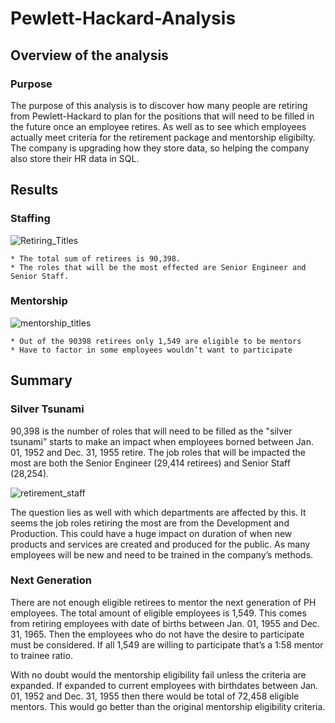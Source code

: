 # Pewlett-Hackard-Analysis
## Overview of the analysis
### Purpose

The purpose of this analysis is to discover how many people are retiring from Pewlett-Hackard  to plan for the positions that will need to be filled in the future once an employee retires. As well as to see which employees actually meet criteria for the retirement package and mentorship eligibilty. The company is upgrading how they store data, so helping the company also store their HR data in SQL.  

## Results
### Staffing

![Retiring_Titles](https://user-images.githubusercontent.com/88587406/135737703-57fab208-a719-48ff-935a-0b6271515700.JPG)

	* The total sum of retirees is 90,398.
	* The roles that will be the most effected are Senior Engineer and Senior Staff.

### Mentorship

![mentorship_titles](https://user-images.githubusercontent.com/88587406/135737715-fd0f7671-ed5a-444c-b862-cbbd69dccb5b.JPG)

	* Out of the 90398 retirees only 1,549 are eligible to be mentors	
	* Have to factor in some employees wouldn’t want to participate

## Summary
### Silver Tsunami

90,398 is the number of roles that will need to be filled as the "silver tsunami” starts to make an impact when employees borned between Jan. 01, 1952 and Dec. 31, 1955 retire. The job roles that will be impacted the most are both the Senior Engineer (29,414 retirees) and Senior Staff (28,254). 

![retirement_staff](https://user-images.githubusercontent.com/88587406/135737710-68bdf601-3dcb-4b16-a1cd-cc7071c94a0d.JPG)

The question lies as well with which departments are affected by this. It seems the job roles retiring the most are from the Development and Production. This could have a huge impact on duration of when new products and services are created and produced for the public. As many employees will be new and need to be trained in the company’s methods. 

### Next Generation

There are not enough eligible retirees to mentor the next generation of PH employees. The total amount of eligible employees is 1,549. This comes from retiring employees with date of births between Jan. 01, 1955 and Dec. 31, 1965. Then the employees who do not have the desire to participate must be considered. If all 1,549 are willing to participate that’s a 1:58 mentor to trainee ratio.

With no doubt would the mentorship eligibility fail unless the criteria are expanded. If expanded to current employees with birthdates between Jan. 01, 1952 and Dec. 31, 1955 then there would be total of 72,458 eligible mentors. This would go better than the original mentorship eligibility criteria. 

